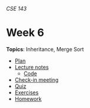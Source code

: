 _CSE 143_
# Week 6
__Topics__: Inheritance, Merge Sort
* [Plan](plan.md)
* [Lecture notes](lecture-notes.md)
	* [Code](code)
* [Check-in meeting](check-in-meeting.md)
* [Quiz](quiz.md)
* [Exercises](exercises.md)
* [Homework](homework.md)